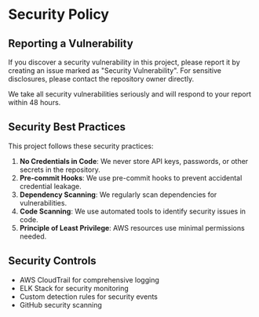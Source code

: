 # Security Policy

## Reporting a Vulnerability

If you discover a security vulnerability in this project, please report it by creating an issue marked as "Security Vulnerability".
For sensitive disclosures, please contact the repository owner directly.

We take all security vulnerabilities seriously and will respond to your report within 48 hours.

## Security Best Practices

This project follows these security practices:

1. **No Credentials in Code**: We never store API keys, passwords, or other secrets in the repository.
2. **Pre-commit Hooks**: We use pre-commit hooks to prevent accidental credential leakage.
3. **Dependency Scanning**: We regularly scan dependencies for vulnerabilities.
4. **Code Scanning**: We use automated tools to identify security issues in code.
5. **Principle of Least Privilege**: AWS resources use minimal permissions needed.

## Security Controls

- AWS CloudTrail for comprehensive logging
- ELK Stack for security monitoring
- Custom detection rules for security events
- GitHub security scanning